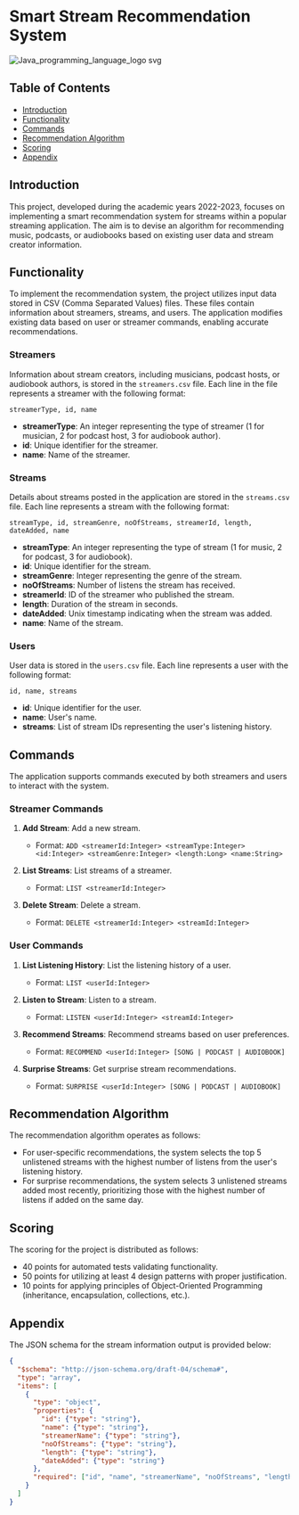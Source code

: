 # Smart Stream Recommendation System

![Java_programming_language_logo svg](https://github.com/MrWeasel9/Stream-Recommendation-App/assets/47690910/0e5e0cb7-a806-4fbf-bf55-8d711682ed34)


## Table of Contents
- [Introduction](#introduction)
- [Functionality](#functionality)
- [Commands](#commands)
- [Recommendation Algorithm](#recommendation-algorithm)
- [Scoring](#scoring)
- [Appendix](#appendix)

## Introduction
This project, developed during the academic years 2022-2023, focuses on implementing a smart recommendation system for streams within a popular streaming application. The aim is to devise an algorithm for recommending music, podcasts, or audiobooks based on existing user data and stream creator information.

## Functionality
To implement the recommendation system, the project utilizes input data stored in CSV (Comma Separated Values) files. These files contain information about streamers, streams, and users. The application modifies existing data based on user or streamer commands, enabling accurate recommendations.

### Streamers
Information about stream creators, including musicians, podcast hosts, or audiobook authors, is stored in the `streamers.csv` file. Each line in the file represents a streamer with the following format:

```
streamerType, id, name
```

- **streamerType**: An integer representing the type of streamer (1 for musician, 2 for podcast host, 3 for audiobook author).
- **id**: Unique identifier for the streamer.
- **name**: Name of the streamer.

### Streams
Details about streams posted in the application are stored in the `streams.csv` file. Each line represents a stream with the following format:

```
streamType, id, streamGenre, noOfStreams, streamerId, length, dateAdded, name
```

- **streamType**: An integer representing the type of stream (1 for music, 2 for podcast, 3 for audiobook).
- **id**: Unique identifier for the stream.
- **streamGenre**: Integer representing the genre of the stream.
- **noOfStreams**: Number of listens the stream has received.
- **streamerId**: ID of the streamer who published the stream.
- **length**: Duration of the stream in seconds.
- **dateAdded**: Unix timestamp indicating when the stream was added.
- **name**: Name of the stream.

### Users
User data is stored in the `users.csv` file. Each line represents a user with the following format:

```
id, name, streams
```

- **id**: Unique identifier for the user.
- **name**: User's name.
- **streams**: List of stream IDs representing the user's listening history.

## Commands
The application supports commands executed by both streamers and users to interact with the system.

### Streamer Commands
1. **Add Stream**: Add a new stream.
   - Format: `ADD <streamerId:Integer> <streamType:Integer> <id:Integer> <streamGenre:Integer> <length:Long> <name:String>`
   
2. **List Streams**: List streams of a streamer.
   - Format: `LIST <streamerId:Integer>`
   
3. **Delete Stream**: Delete a stream.
   - Format: `DELETE <streamerId:Integer> <streamId:Integer>`

### User Commands
1. **List Listening History**: List the listening history of a user.
   - Format: `LIST <userId:Integer>`
   
2. **Listen to Stream**: Listen to a stream.
   - Format: `LISTEN <userId:Integer> <streamId:Integer>`
   
3. **Recommend Streams**: Recommend streams based on user preferences.
   - Format: `RECOMMEND <userId:Integer> [SONG | PODCAST | AUDIOBOOK]`
   
4. **Surprise Streams**: Get surprise stream recommendations.
   - Format: `SURPRISE <userId:Integer> [SONG | PODCAST | AUDIOBOOK]`

## Recommendation Algorithm
The recommendation algorithm operates as follows:

- For user-specific recommendations, the system selects the top 5 unlistened streams with the highest number of listens from the user's listening history.
- For surprise recommendations, the system selects 3 unlistened streams added most recently, prioritizing those with the highest number of listens if added on the same day.

## Scoring
The scoring for the project is distributed as follows:

- 40 points for automated tests validating functionality.
- 50 points for utilizing at least 4 design patterns with proper justification.
- 10 points for applying principles of Object-Oriented Programming (inheritance, encapsulation, collections, etc.).

## Appendix
The JSON schema for the stream information output is provided below:

```json
{
  "$schema": "http://json-schema.org/draft-04/schema#",
  "type": "array",
  "items": [
    {
      "type": "object",
      "properties": {
        "id": {"type": "string"},
        "name": {"type": "string"},
        "streamerName": {"type": "string"},
        "noOfStreams": {"type": "string"},
        "length": {"type": "string"},
        "dateAdded": {"type": "string"}
      },
      "required": ["id", "name", "streamerName", "noOfStreams", "length", "dateAdded"]
    }
  ]
}
```
